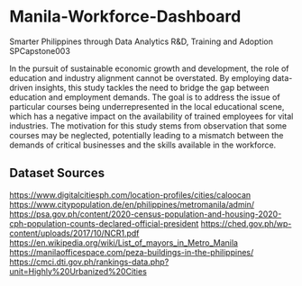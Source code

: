 # Manila-Workforce-Dashboard

Smarter Philippines through Data Analytics R&D, Training and Adoption </br>
SPCapstone003 </br>

In the pursuit of sustainable economic growth and development, the role of education and industry alignment cannot be overstated. By employing data-driven insights, this study tackles the need to bridge the gap between education and employment demands. The goal is to address the issue of particular courses being underrepresented in the local educational scene, which has a negative impact on the availability of trained employees for vital industries. The motivation for this study stems from observation that some courses may be neglected, potentially leading to a mismatch between the demands of critical businesses and the skills available in the workforce.


## Dataset Sources
https://www.digitalcitiesph.com/location-profiles/cities/caloocan
https://www.citypopulation.de/en/philippines/metromanila/admin/
https://psa.gov.ph/content/2020-census-population-and-housing-2020-cph-population-counts-declared-official-president
https://ched.gov.ph/wp-content/uploads/2017/10/NCR1.pdf
https://en.wikipedia.org/wiki/List_of_mayors_in_Metro_Manila
https://manilaofficespace.com/peza-buildings-in-the-philippines/
https://cmci.dti.gov.ph/rankings-data.php?unit=Highly%20Urbanized%20Cities
